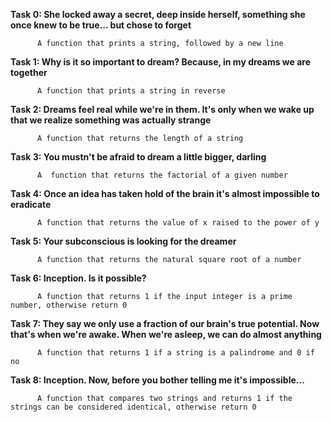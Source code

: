 **Task 0: She locked away a secret, deep inside herself, something she once knew to be true... but chose to forget**
          
          A function that prints a string, followed by a new line


**Task 1: Why is it so important to dream? Because, in my dreams we are together**

          A function that prints a string in reverse


**Task 2: Dreams feel real while we're in them. It's only when we wake up that we realize something was actually strange**

          A function that returns the length of a string

**Task 3: You mustn't be afraid to dream a little bigger, darling**

          A  function that returns the factorial of a given number

**Task 4: Once an idea has taken hold of the brain it's almost impossible to eradicate**

          A function that returns the value of x raised to the power of y

**Task 5: Your subconscious is looking for the dreamer**

          A function that returns the natural square root of a number


**Task 6: Inception. Is it possible?**

          A function that returns 1 if the input integer is a prime number, otherwise return 0


**Task 7: They say we only use a fraction of our brain's true potential. Now that's when we're awake. When we're asleep, we can do almost anything**
          
          A function that returns 1 if a string is a palindrome and 0 if no


**Task 8: Inception. Now, before you bother telling me it's impossible...**
 
          A function that compares two strings and returns 1 if the strings can be considered identical, otherwise return 0

